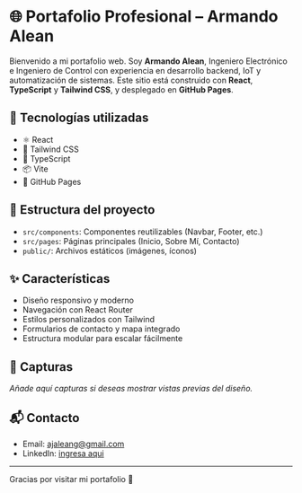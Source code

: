 # 🌐 Portafolio Profesional – Armando Alean

Bienvenido a mi portafolio web. Soy **Armando Alean**, Ingeniero Electrónico e Ingeniero de Control con experiencia en desarrollo backend, IoT y automatización de sistemas. Este sitio está construido con **React**, **TypeScript** y **Tailwind CSS**, y desplegado en **GitHub Pages**.

## 🧰 Tecnologías utilizadas

- ⚛️ React
- 💅 Tailwind CSS
- 🧠 TypeScript
- 📦 Vite
- 🚀 GitHub Pages

## 📂 Estructura del proyecto

- `src/components`: Componentes reutilizables (Navbar, Footer, etc.)
- `src/pages`: Páginas principales (Inicio, Sobre Mí, Contacto)
- `public/`: Archivos estáticos (imágenes, íconos)


## ✨ Características

- Diseño responsivo y moderno
- Navegación con React Router
- Estilos personalizados con Tailwind
- Formularios de contacto y mapa integrado
- Estructura modular para escalar fácilmente

## 📸 Capturas

_Añade aquí capturas si deseas mostrar vistas previas del diseño._

## 📬 Contacto

- Email: [ajaleang@gmail.com](mailto:ajaleang@gmail.com)
- LinkedIn: [ingresa aqui](https://linkedin.com/in/ajaleang)

---

Gracias por visitar mi portafolio 🚀
